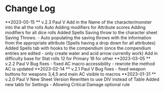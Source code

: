 Change Log
==============================================
**2023-05-15 ** v.2.3 Paul V
	Add in the Name of the character/monster into the all the rolls
	Auto Adding modifiers for Attribute scores
	Adding modifiers for all dice rolls
	Added Spells Saving throw to the character sheet
	Saving Throws. - Auto populating the saving throws with the information from the appropriate attribute (Spells having a drop down for all attributes)
	Added Spells tab with hooks to the compendium (once the compendium entries are edited - only create water and acid arrow currently work)
	Add in difficulty base for Stat rolls 12 for Primary 18 for other
**2023-03-05 ** v.2.2 Paul V
	Bug fixes - fixed AC macro accessibility - rewrote the method AC is updated
**2023-02-14 ** v.2.1 Paul V
	Bug fixes - fixed weapon buttons for weapons 3,4,5 and main AC visible to macros
**2023-01-31 ** v.2.0 Paul V
	New Sheet Version
	Rewritten to use DIV instead of Table
	Added new tabb for Settings - Allowing Critical Damage optional rule
